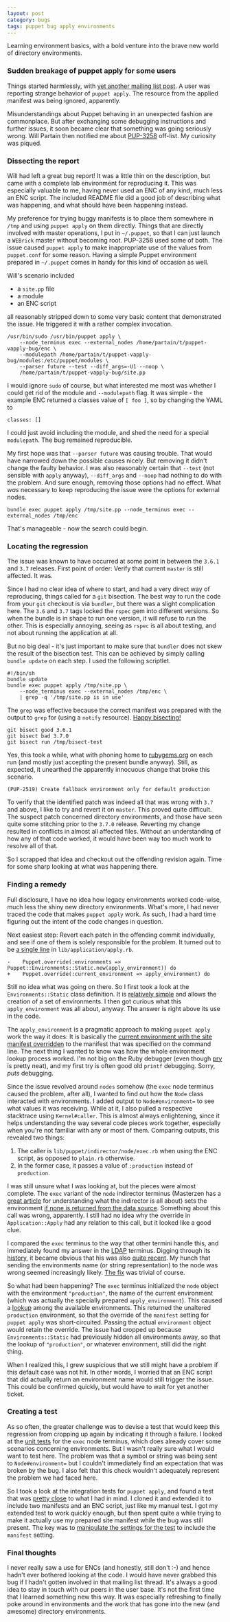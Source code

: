 ```yaml
---
layout: post
category: bugs
tags: puppet bug apply environments
---
```


Learning environment basics, with a bold venture into the brave new world of directory environments.

### Sudden breakage of puppet apply for some users

Things started harmlessly, with [yet another mailing list post](https://groups.google.com/d/msgid/puppet-users/9323195d-0c03-4137-94f4-de671c06f3c2%40googlegroups.com?utm_medium=email&utm_source=footer).
A user was reporting strange behavior of `puppet apply`.
The resource from the applied manifest was being ignored, apparently.

Misunderstandings about Puppet behaving in an unexpected fashion are commonplace.
But after exchanging some debugging instructions and further issues, it soon became clear that something was going seriously
wrong.
Will Partain then notified me about [PUP-3258](https://tickets.puppetlabs.com/browse/PUP-3258) off-list.
My curiosity was piqued.

### Dissecting the report

Will had left a great bug report! It was a little thin on the description, but came with a complete lab environment for
reproducing it. This was especially valuable to me, having never used an ENC of any kind, much less an ENC script.
The included README file did a good job of describing what was happening, and what should have been happening instead.

My preference for trying buggy manifests is to place them somewhere in `/tmp` and using `puppet apply` on them directly.
Things that are directly involved with master operations, I put in `~/.puppet`, so that I can just launch a `WEBrick` master
without becoming root.  PUP-3258 used some of both.
The issue caused `puppet apply` to make inappropriate use of the values from `puppet.conf` for
some reason. Having a simple Puppet environment prepared in `~/.puppet` comes in handy for this kind of occasion as well.

Will's scenario included

 * a `site.pp` file
 * a module
 * an ENC script

all reasonably stripped down to some very basic content that demonstrated the issue. He triggered it with a rather complex
invocation.

    /usr/bin/sudo /usr/bin/puppet apply \
        --node_terminus exec --external_nodes /home/partain/t/puppet-vapply-bug/enc \
        --modulepath /home/partain/t/puppet-vapply-bug/modules:/etc/puppet/modules \
        --parser future --test --diff_args=-U1 --noop \
        /home/partain/t/puppet-vapply-bug/site.pp

I would ignore `sudo` of course, but what interested me most was whether I could get rid of the module and `--modulepath` flag.
It was simple - the example ENC returned a classes value of `[ foo ]`, so by changing the YAML to

    classes: []

I could just avoid including the module, and shed the need for a special `modulepath`. The bug remained reproducible.

My first hope was that `--parser future` was causing trouble. That would have narrowed down the possible causes nicely.
But removing it didn't change the faulty behavior. I was also reasonably certain that `--test` (not sensible with `apply`
anyway), `--diff_args` and `--noop` had nothing to do with the problem. And sure enough, removing those options had no
effect. What *was* necessary to keep reproducing the issue were the options for external nodes.

    bundle exec puppet apply /tmp/site.pp --node_terminus exec --external_nodes /tmp/enc

That's manageable - now the search could begin.

### Locating the regression

The issue was known to have occurred at some point in between the `3.6.1` and `3.7` releases.
First point of order: Verify that current `master` is still affected. It was.

Since I had no clear idea of where to start, and had a very direct way of reproducing, things
called for a `git` bisection. The best way to run the code from your `git` checkout is via `bundler`,
but there was a slight complication here. The `3.6` and `3.7` tags locked the `rspec` gem
into different versions. So when the bundle is in shape to run one version, it will refuse to run the other.
This is especially annoying, seeing as `rspec` is all about testing, and not about running the application at all.

But no big deal - it's just important to make sure that `bundler` does not skew the result of the
bisection test. This can be achieved by simply calling `bundle update` on each step. I used the following scriptlet.

    #!/bin/sh
    bundle update
    bundle exec puppet apply /tmp/site.pp \
        --node_terminus exec --external_nodes /tmp/enc \
        | grep -q '/tmp/site.pp is in use'

The `grep` was effective because the correct manifest was prepared with the output to `grep` for (using a
`notify` resource). [Happy bisecting!](http://nethackwiki.com/wiki/Tsurugi_of_Muramasa)

    git bisect good 3.6.1
    git bisect bad 3.7.0
    git bisect run /tmp/bisect-test

Yes, this took a while, what with phoning home to [rubygems.org](http://rubygems.org) on each run (and mostly
just accepting the present bundle anyway). Still, as expected, it unearthed the apparently innocuous change
that broke this scenario.

    (PUP-2519) Create fallback environment only for default production

To verify that the identified patch was indeed all that was wrong with `3.7` and above, I like to try and
revert it on `master`. This proved quite difficult. The suspect patch concerned directory environments,
and those have seen quite some stitching prior to the `3.7.0` release. Reverting my change resulted in
conflicts in almost all affected files. Without an understanding of how any of that code worked, it
would have been way too much work to resolve all of that.

So I scrapped that idea and checkout out the offending revision again. Time for some sharp looking at
what was happening there.

### Finding a remedy

Full disclosure, I have no idea how legacy environments worked code-wise, much less the shiny new
directory environments. What's more, I had never traced the code that makes `puppet apply` work.
As such, I had a hard time figuring out the intent of the code changes in question.

Next easiest step: Revert each patch in the offending commit individually, and see if one of them is solely
responsible for the problem.  It turned out to be
[a single line](https://github.com/puppetlabs/puppet/commit/53d391b37f0a5f8f5937fcd7584fb6aae6db424b#diff-3acace79a768858f1f8964ecdb582af2L190) in `lib/application/apply.rb`.

    -    Puppet.override(:environments => Puppet::Environments::Static.new(apply_environment)) do
    +    Puppet.override(:current_environment => apply_environment) do

Still no idea what was going on there. So I first took a look at the `Environments::Static` class definition.
It is [relatively simple](https://github.com/puppetlabs/puppet/blob/53d391b37f0a5f8f5937fcd7584fb6aae6db424b/lib/puppet/environments.rb#L55-91) and allows the creation of a set of environments.
I then got curious what this `apply_environment` was all about, anyway.
The answer is right above its use in the code.

The `apply_environment` is a pragmatic approach to making `puppet apply` work the way it does:
It is basically the [current environment with the site manifest overridden](https://github.com/puppetlabs/puppet/blob/53d391b37f0a5f8f5937fcd7584fb6aae6db424b/lib/puppet/application/apply.rb#L185-188)
to the manifest that was specified on the command line. The next thing I wanted to know was
how the whole environment lookup process worked. I'm not big on the Ruby debugger (even though
[pry](http://pryrepl.org/) is pretty neat), and my first try is often good old `printf` debugging. Sorry, *puts* debugging.

Since the issue revolved around `nodes` somehow (the `exec` node terminus caused the problem, after all),
I wanted to find out how the `Node` class interacted with environments. I added output to `Node#environment=`
to see what values it was receiving. While at it, I also pulled a respective stacktrace using `Kernel#caller`.
This is almost always enlightening, since it helps understanding the way several code pieces work together, especially
when you're not familiar with any or most of them. Comparing outputs, this revealed two things:

 1. The caller is `lib/puppet/indirector/node/exec.rb` when using the ENC script, as opposed to `plain.rb` otherwise.
 2. In the former case, it passes a value of `:production` instead of `production`.

I was still unsure what I was looking at, but the pieces were almost complete. The `exec` variant of the
`node` indirector terminus (Masterzen has a [great article](http://www.masterzen.fr/2011/12/11/the-indirector-puppet-extensions-points-3/)
for understanding what the indirector is all about) sets the environment [if none is returned from the
data source](https://github.com/puppetlabs/puppet/blob/53d391b37f0a5f8f5937fcd7584fb6aae6db424b/lib/puppet/indirector/node/exec.rb#L24). Something about this call was wrong, apparently. I still had no idea why the override in
`Application::Apply` had any relation to this call, but it looked like a good clue.

I compared the `exec` terminus to the way that other termini handle this, and immediately found my answer
in the [LDAP](https://github.com/puppetlabs/puppet/blob/53d391b37f0a5f8f5937fcd7584fb6aae6db424b/lib/puppet/indirector/node/ldap.rb#L38) terminus.
Digging through its [history](https://github.com/puppetlabs/puppet/commits/53d391b37f0a5f8f5937fcd7584fb6aae6db424b/lib/puppet/indirector/node/ldap.rb), it became obvious that his was also [quite recent](https://github.com/puppetlabs/puppet/commits/53d391b37f0a5f8f5937fcd7584fb6aae6db424b/lib/puppet/indirector/node/ldap.rb).
My hunch that sending the environments name (or string representation) to the node was wrong seemed increasingly likely.
[The fix](https://github.com/ffrank/puppet/commit/3451ecdcaff31e786193021cd3f66e77a314edbb#diff-587caec60973192c53e61501ce698080L24) was trivial of course.

So what had been happening? The `exec` terminus initialized the `node` object with the environment `"production"`, the name
of the current environment (which was actually the specially prepared `apply_environment`). This caused
a [lookup](https://github.com/puppetlabs/puppet/blob/53d391b37f0a5f8f5937fcd7584fb6aae6db424b/lib/puppet/node.rb#L74)
among the available environments. This returned the unaltered `production` environment, so that the override
of the `manifest` setting for `puppet apply` was short-circuited. Passing the actual `environment` object would retain
the override. The issue had cropped up because `Environments::Static` had previously hidden all environments away,
so that the lookup of `"production"`, or whatever environment, still did the right thing.

When I realized this, I grew suspicious that we still might have a problem if this default case was not hit. In other
words, I worried that an ENC script that did actually return an environment name would still trigger the issue.
This could be confirmed quickly, but would have to wait for yet another ticket.

### Creating a test

As so often, the greater challenge was to devise a test that would keep this regression from cropping up again
by indicating it through a failure. I looked at the [unit tests](https://github.com/puppetlabs/puppet/blob/53d391b37f0a5f8f5937fcd7584fb6aae6db424b/spec/unit/indirector/node/exec_spec.rb)
for the `exec` node terminus, which does already cover some scenarios concerning environments.
But I wasn't really sure what I would want to test here. The problem was that a symbol or string was being sent
to `Node#environment=` but I couldn't immediately find an expectation that was broken by the bug.
I also felt that this check wouldn't adequately represent the problem we had faced here.

So I took a look at the integration tests for `puppet apply`, and found a test that was
[pretty close](https://github.com/puppetlabs/puppet/blob/53d391b37f0a5f8f5937fcd7584fb6aae6db424b/spec/integration/application/apply_spec.rb#L33-50) to what I had in mind.
I cloned it and extended it to include two manifests and an ENC script, just like my manual test.
I got my extended test to work quickly enough, but then spent quite a while trying
to make it actually use my prepared site manifest while the bug was still present. The key was
to [manipulate the settings for the test](https://github.com/ffrank/puppet/blob/3451ecdcaff31e786193021cd3f66e77a314edbb/spec/integration/application/apply_spec.rb#L81) to include the `manifest` setting.

### Final thoughts

I never really saw a use for ENCs (and honestly, still don't :-) and hence hadn't ever bothered looking at the code.
I would have never grabbed this bug if I hadn't gotten involved in that mailing list thread. It's always a good idea
to stay in touch with our peers in the user base. It's not the first time that I learned something new this way.
It was especially refreshing to finally poke around in environments and the work that has gone into the new (and
awesome) directory environments.
